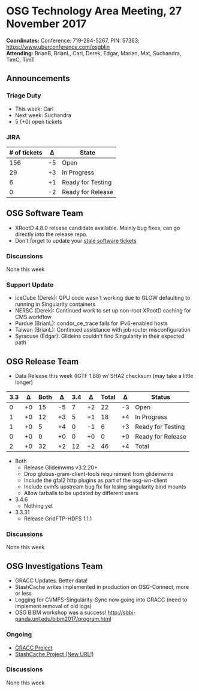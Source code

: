 # OSG Technology Area Meeting, 27 November 2017

**Coordinates:** Conference: 719-284-5267, PIN: 57363; <https://www.uberconference.com/osgblin>   
**Attending:** BrianB, BrianL, Carl, Derek, Edgar, Marian, Mat, Suchandra, TimC, TimT


## Announcements


### Triage Duty

-   This week: Carl
-   Next week: Suchandra
-   5 (+0) open tickets


### JIRA

| # of tickets | &Delta; | State             |
|------------ |------- |----------------- |
| 156          | -5      | Open              |
| 29           | +3      | In Progress       |
| 6            | +1      | Ready for Testing |
| 0            | -2      | Ready for Release |


## OSG Software Team

-   XRootD 4.8.0 release candidate available. Mainly bug fixes, can go directly into the release repo.
-   Don't forget to update your [stale software tickets](https://jira.opensciencegrid.org/issues/?filter=16356)


### Discussions

None this week  


### Support Update

-   IceCube (Derek): GPU code wasn't working due to GLOW defaulting to running in Singularity containers
-   NERSC (Derek): Continued work to set up non-root XRootD caching for CMS workflow
-   Purdue (BrianL): condor\_ce\_trace fails for IPv6-enabled hosts
-   Taiwan (BrianL): Continued assistance with job router misconfiguration
-   Syracuse (Edgar): Glideins couldn't find Singularity in their expected path

## OSG Release Team

-   Data Release this week (IGTF 1.88) w/ SHA2 checksum (may take a little longer)

| 3.3 | &Delta; | Both | &Delta; | 3.4 | &Delta; | Total | &Delta; | Status            |
|--- |------- |---- |------- |--- |------- |----- |------- |----------------- |
| 0   | +0      | 15   | -5      | 7   | +2      | 22    | -3      | Open              |
| 1   | +0      | 12   | +3      | 5   | +1      | 18    | +4      | In Progress       |
| 1   | +0      | 5    | +4      | 0   | -1      | 6     | +3      | Ready for Testing |
| 0   | +0      | 0    | +0      | 0   | +0      | 0     | +0      | Ready for Release |
| 2   | +0      | 32   | +2      | 12  | +2      | 46    | +4      | Total             |

-   Both  
    -   Release Glideinwms v3.2.20+
    -   Drop globus-gram-client-tools requirement from glideinwms
    -   Include the gfal2 http plugins as part of the osg-wn-client
    -   Include cvmfs upstream bug fix for losing singularity bind mounts
    -   Allow tarballs to be updated by different users
-   3.4.6  
    -   Nothing yet
-   3.3.31  
    -   Release GridFTP-HDFS 1.1.1


### Discussions

None this week  


## OSG Investigations Team

-   GRACC Updates.  Better data!
-   StashCache writes implemented in production on OSG-Connect, more or less
-   Logging for CVMFS-Singularity-Sync now going into GRACC (need to implement removal of old logs)
-   OSG BIBM workshop was a success! <http://sbbi-panda.unl.edu/bibm2017/program.html>


### Ongoing

-   [GRACC Project](https://jira.opensciencegrid.org/projects/GRACC/)
-   [StashCache Project (New URL!)](https://opensciencegrid.github.io/StashCache/)


### Discussions

None this week
